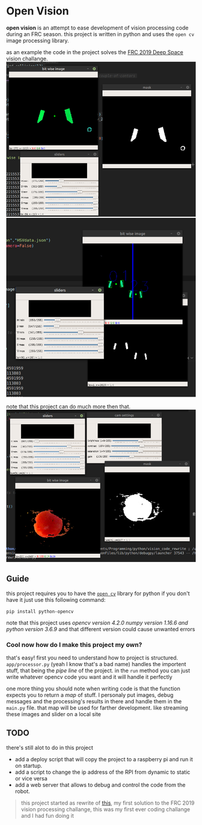 # Open Vision
**open vision** is an attempt to ease development of vision processing code during an FRC season.
this project is written in python and uses the ```open cv``` image processing library.  

as an example the code in the project solves the [FRC 2019 Deep Space](https://en.wikipedia.org/wiki/Destination:_Deep_Space) vision challange.
![2019_image_example](assets/image_dir_example.png)
![2019_image_example](assets/example_image.png)

note that this project can do much more then that.
![different image](assets/basic_example.png)

## Guide
this project requires you to have the [```open cv```](https://opencv.org) library for python
if you don't have it just use this following command:

```
pip install python-opencv
```

note that this project uses *opencv version 4.2.0 numpy version 1.16.6 and python version 3.6.9*
and that different version could cause unwanted errors

### Cool now how do I make this project my own?
that's easy!
first you need to understand how to project is structured.
``` app/processor.py ``` (yeah I know that's a bad name) handles the importent stuff, that being the *pipe line* 
of the project.
in the ```run``` method you can just write whatever opencv code you want and it will handle it perfectly

one more thing you should note when writing code is that the function expects you to return a *map* of stuff.
I personaly put images, debug messages and the processing's results in there and handle them in the ```main.py``` file.
that map will be used for farther development.
like streaming these images and slider on a local site

## TODO
there's still alot to do in this project
* add a deploy script that will copy the project to a raspberry pi and run it on startup.
* add a script to change the ip address of the RPI from dynamic to static or vice versa 
* add a web server that allows to debug and control the code from the robot.

> this project started as rewrite of [this](https://github.com/chenPerach/vision2019), my first solution to the FRC 2019 vision processing challange, this was my first ever coding challange and I had fun doing it

